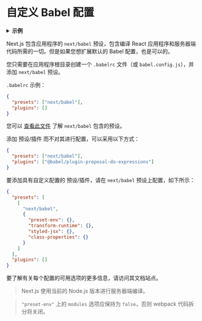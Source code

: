 # 自定义 Babel 配置

<details>
  <summary><b>示例</b></summary>
  <ul>
    <li><a href="https://github.com/vercel/next.js/tree/canary/examples/with-custom-babel-config">自定义 babel 配置</a></li>
  </ul>
</details>

Next.js 包含应用程序的 `next/babel` 预设，包含编译 React 应用程序和服务器端代码所需的一切。但是如果您想扩展默认的 Babel 配置，也是可以的。

您只需要在应用程序根目录创建一个 `.babelrc` 文件（或 `babel.config.js`），并添加 `next/babel` 预设。

`.babelrc` 示例：

```json
{
  "presets": ["next/babel"],
  "plugins": []
}
```
您可以 [查看此文件](https://github.com/vercel/next.js/blob/canary/packages/next/build/babel/preset.ts) 了解 `next/babel` 包含的预设。

添加 预设/插件 而不对其进行配置，可以采用以下方式：

```json
{
  "presets": ["next/babel"],
  "plugins": ["@babel/plugin-proposal-do-expressions"]
}
```
要添加具有自定义配置的 预设/插件，请在 `next/babel` 预设上配置，如下所示：

```json
{
  "presets": [
    [
      "next/babel",
      {
        "preset-env": {},
        "transform-runtime": {},
        "styled-jsx": {},
        "class-properties": {}
      }
    ]
  ],
  "plugins": []
}
```

要了解有关每个配置的可用选项的更多信息，请访问其文档站点。

> Next.js 使用当前的 Node.js 版本进行服务器端编译。

> `"preset-env"` 上的 `modules` 选项应保持为 `false`，否则 webpack 代码拆分将关闭。